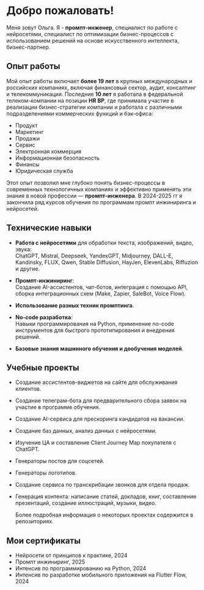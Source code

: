 # Добро пожаловать!

 Меня зовут Ольга. Я - **промпт-инженер**, специалист по работе с нейросетями, специалист по оптимизации бизнес-процессов с использованием решений на основе искусственного интеллекта, бизнес-партнер.

## Опыт работы

Мой опыт работы включает **более 19 лет** в крупных международных и российских компаниях, включая финансовый сектор, аудит, консалтинг и телекоммуникации. Последние **10 лет** я работала в федеральной телеком-компании на позиции **HR BP**, где принимала участие в реализации бизнес-стратегии компании и работала с различными подразделениями коммерческих функций и бэк-офиса: 

- Продукт
- Маркетинг
- Продажи
- Сервис
- Электронная коммерция
- Информационная безопасность
- Финансы
- Юридическая служба

Этот опыт позволил мне глубоко понять бизнес-процессы в современных технологичных компаниях и эффективно применять эти знания в новой профессии — **промпт-инженера**. В 2024-2025 гг я закончила ряд курсов обучения по программам промпт инжиниринга и нейросетей.


## Технические навыки

- **Работа с нейросетями** для обработки текста, изображений, видео, звука:  
  ChatGPT, Mistral, Deepseek, YandexGPT, Midjourney, DALL-E, Kandinsky, FLUX, Qwen, Stable Diffusion, HayJen, ElevenLabs, Riffuzion и другие.
  
- **Промпт-инжиниринг**:  
  Создание AI-ассистентов, чат-ботов, интеграция с помощью API, сборка интеграционных схем (Make, Zapier, SaleBot, Voice Flow).
  
- **Использование разных техник промптинга**.
  
- **No-code разработка**:  
  Навыки программирования на Python, применение no-code инструментов для быстрого прототипирования и внедрения решений.
  
- **Базовые знания машинного обучения и дообучения моделей**.

## Учебные проекты

- Создание ассистентов-виджетов на сайте для обслуживания клиентов.
- Создание телеграм-бота для предварительного сбора заявок на участие в программе обучения.
- Создание AI-сервиса для прескоринга кандидатов на вакансии.
- Создание баз данных, анализ данных с нейросетями.
- Изучение ЦА и составление Client Journey Map покупателя с ChatGPT.
- Генераторы постов для соцсетей.
- Генераторы логотипов.
- Создание сервиса по транскрибации звонков для отдела продаж.
- Генерация контента: написание статей, докладов, книг, составление презентаций, создание иллюстраций, музыки, видео.

  Более подробная информация о некоторых проектах содержится в репозиториях.

## Мои сертификаты

- Нейросети от принципов к практике, 2024
- Промпт инжиниринг, 2025
- Интенсив по программированию на Python, 2024
- Интенсив по разработке мобильного приложения на Flutter Flow, 2024
